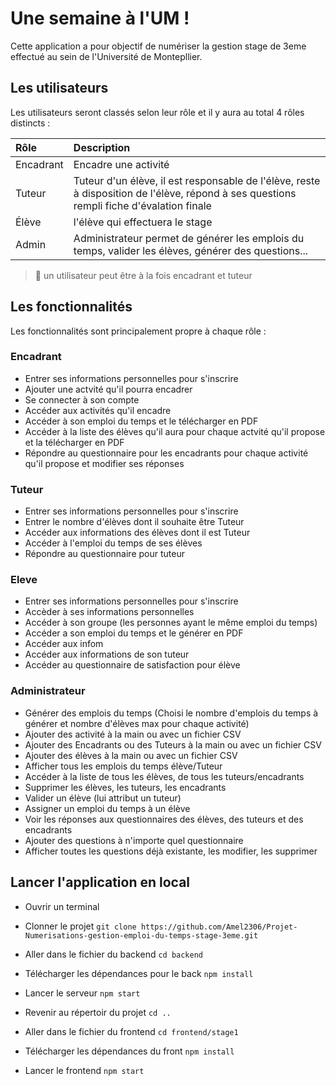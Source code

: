 # Une semaine à l'UM !

Cette application a pour objectif de numériser la gestion stage de 3eme effectué au sein de l'Université de Montepllier.

## Les utilisateurs 

Les utilisateurs seront classés selon leur rôle et il y aura au total 4 rôles distincts : 

| Rôle | Description                |
| :-------- |  :------------------------- |
| Encadrant | Encadre une activité |
| Tuteur | Tuteur d'un élève, il est responsable de l'élève, reste à disposition de l'élève, répond à ses questions rempli fiche d'évalation finale|
|Élève| l'élève qui effectuera le stage|
|Admin|Administrateur permet de générer les emplois du temps, valider les élèves, générer des questions...|

> 📝 un utilisateur peut être à la fois encadrant et tuteur

## Les fonctionnalités

Les fonctionnalités sont principalement propre à chaque rôle :

### Encadrant
- Entrer ses informations personnelles pour s'inscrire
- Ajouter une actvité qu'il pourra encadrer 
- Se connecter à son compte
- Accéder aux activités qu'il encadre 
- Accéder à son emploi du temps et le télécharger en PDF
- Accéder à la liste des élèves qu'il aura pour chaque actvité qu'il propose et la télécharger en PDF
- Répondre au questionnaire pour les encadrants pour chaque activité qu'il propose et modifier ses réponses

### Tuteur
- Entrer ses informations personnelles pour s'inscrire
- Entrer le nombre d'élèves dont il souhaite être Tuteur
- Accéder aux informations des élèves dont il est Tuteur
- Accéder à l'emploi du temps de ses élèves 
- Répondre au questionnaire pour tuteur

### Eleve
- Entrer ses informations personnelles pour s'inscrire
- Accèder à ses informations personnelles
- Accéder à son groupe (les personnes ayant le même emploi du temps)
- Accéder a son emploi du temps et le générer en PDF
- Accéder aux infom
- Accéder aux informations de son tuteur
- Accéder au questionnaire de satisfaction pour élève

### Administrateur

- Générer des emplois du temps (Choisi le nombre d'emplois du temps à générer et nombre d'élèves max pour chaque activité)
- Ajouter des activité à la main ou avec un fichier CSV
- Ajouter des Encadrants ou des Tuteurs à la main ou avec un fichier CSV
- Ajouter des élèves à la main ou avec un fichier CSV
- Afficher tous les emplois du temps élève/Tuteur
- Accéder à la liste de tous les élèves, de tous les tuteurs/encadrants
- Supprimer les élèves, les tuteurs, les encadrants
- Valider un élève (lui attribut un tuteur)
- Assigner un emploi du temps à un élève
- Voir les réponses aux questionnaires des élèves, des tuteurs et des encadrants
- Ajouter des questions à n'importe quel questionnaire
- Afficher toutes les questions déjà existante, les modifier, les supprimer

## Lancer l'application en local

- Ouvrir un terminal 

- Clonner le projet 
``` git clone https://github.com/Amel2306/Projet-Numerisations-gestion-emploi-du-temps-stage-3eme.git ```

- Aller dans le fichier du backend 
```cd backend```

- Télécharger les dépendances pour le back
``` npm install ```

- Lancer le serveur 
``` npm start ```

- Revenir au répertoir du projet 
``` cd .. ```

- Aller dans le fichier du frontend
``` cd frontend/stage1 ```

- Télécharger les dépendances du front 
```npm install ```

- Lancer le frontend
```npm start ```

